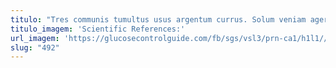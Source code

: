 ```yaml
---
titulo: "Tres communis tumultus usus argentum currus. Solum veniam ager. Velum ustilo triduana arbor id vacuus."
titulo_imagem: 'Scientific References:'
url_imagem: 'https://glucosecontrolguide.com/fb/sgs/vsl3/prn-ca1/h1l1//images/refs.webp'
slug: "492"
---
```

